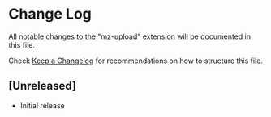 # Change Log
All notable changes to the "mz-upload" extension will be documented in this file.

Check [Keep a Changelog](http://keepachangelog.com/) for recommendations on how to structure this file.

## [Unreleased]
- Initial release